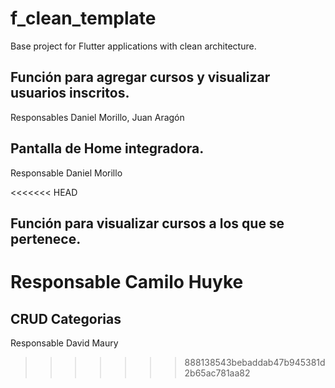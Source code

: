 # f_clean_template

Base project for Flutter applications with clean architecture.

## Función para agregar cursos y visualizar usuarios inscritos.
Responsables Daniel Morillo, Juan Aragón

## Pantalla de Home integradora.
Responsable Daniel Morillo

<<<<<<< HEAD
## Función para visualizar cursos a los que se pertenece.
Responsable Camilo Huyke
=======
## CRUD Categorias
Responsable David Maury
>>>>>>> 888138543bebaddab47b945381d2b65ac781aa82
